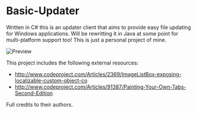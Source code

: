 Basic-Updater
=============

Written in C# this is an updater client that aims to provide easy file updating for Windows applications. Will be rewritting it in Java at some point for multi-platform support too! This is just a personal project of mine.

![Preview](https://dl.dropboxusercontent.com/u/49948294/updater/launcher.png)

This project includes the following external resources:
* http://www.codeproject.com/Articles/2369/ImageListBox-exposing-localizable-custom-object-co
* http://www.codeproject.com/Articles/91387/Painting-Your-Own-Tabs-Second-Edition

Full credits to their authors.
